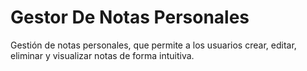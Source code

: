 # Gestor De Notas Personales
Gestión de notas personales, que permite a los usuarios crear, editar, eliminar y visualizar notas de forma intuitiva.
